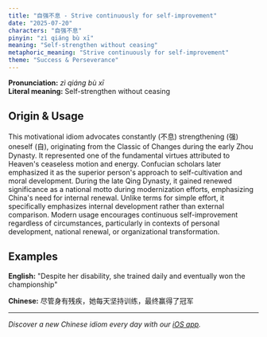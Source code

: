 ```yaml
---
title: "自强不息 - Strive continuously for self-improvement"
date: "2025-07-20"
characters: "自强不息"
pinyin: "zì qiáng bù xī"
meaning: "Self-strengthen without ceasing"
metaphoric_meaning: "Strive continuously for self-improvement"
theme: "Success & Perseverance"
---
```


**Pronunciation:** *zì qiáng bù xī*  
**Literal meaning:** Self-strengthen without ceasing

## Origin & Usage

This motivational idiom advocates constantly (不息) strengthening (强) oneself (自), originating from the Classic of Changes during the early Zhou Dynasty. It represented one of the fundamental virtues attributed to Heaven's ceaseless motion and energy. Confucian scholars later emphasized it as the superior person's approach to self-cultivation and moral development. During the late Qing Dynasty, it gained renewed significance as a national motto during modernization efforts, emphasizing China's need for internal renewal. Unlike terms for simple effort, it specifically emphasizes internal development rather than external comparison. Modern usage encourages continuous self-improvement regardless of circumstances, particularly in contexts of personal development, national renewal, or organizational transformation.

## Examples

**English:** "Despite her disability, she trained daily and eventually won the championship"

**Chinese:** 尽管身有残疾，她每天坚持训练，最终赢得了冠军

---

*Discover a new Chinese idiom every day with our [iOS app](https://apps.apple.com/us/app/daily-chinese-idioms/id6740611324).*
